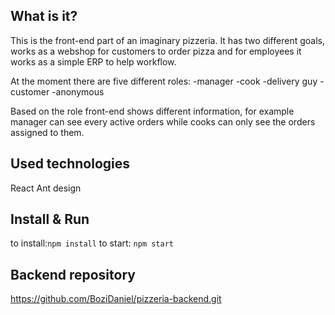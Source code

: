 ## What is it?

This is the front-end part of an imaginary pizzeria. It has two different goals, works as a webshop for customers to order pizza and for employees it works as a simple ERP to help workflow.

At the moment there are five different roles:
-manager
-cook
-delivery guy
-customer
-anonymous

Based on the role front-end shows different information, for example manager can see every active orders while cooks can only see the orders assigned to them.

## Used technologies

React
Ant design

## Install & Run

to install:`npm install`
to start: `npm start`

## Backend repository

https://github.com/BoziDaniel/pizzeria-backend.git
